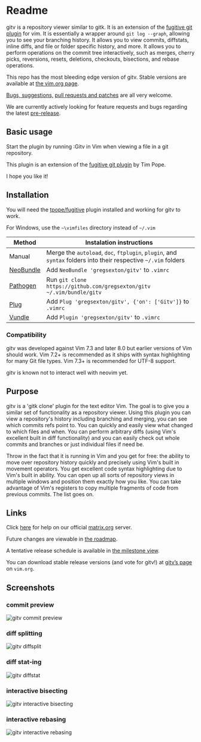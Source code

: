 # Readme

gitv is a repository viewer similar to gitk. It is an extension of the
[fugitive git plugin][5] for vim. It is essentially a wrapper around
`git log --graph`, allowing you to see your branching history. It allows you to
view commits, diffstats, inline diffs, and file or folder specific history, and
more. It allows you to perform operations on the commit tree interactively,
such as merges, cherry picks, reversions, resets, deletions, checkouts,
bisections, and rebase operations.

This repo has the most bleeding edge version of gitv. Stable versions are
available at [the vim.org page][1].

[Bugs, suggestions,][2] [pull requests and patches][3] are all very welcome.

We are currently actively looking for feature requests and bugs regarding the
latest [pre-release][4].

## Basic usage

Start the plugin by running :Gitv in Vim when viewing a file in a git repository.

This plugin is an extension of the [fugitive git plugin][5] by Tim Pope.

I hope you like it!

## Installation

You will need the [tpope/fugitive][5] plugin installed and working for gitv to work.

For Windows, use the `~\vimfiles` directory instead of `~/.vim`


| Method         | Instalation instructions                                                                                       |
| -------------- | -------------------------------------------------------------------------------------------------------------- |
| Manual         | Merge the `autoload`, `doc`, `ftplugin`, `plugin`, and `syntax` folders into their respective `~/.vim` folders |
| [NeoBundle][6] | Add `NeoBundle 'gregsexton/gitv'` to `.vimrc`                                                                  |
| [Pathogen][7]  | Run `git clone https://github.com/gregsexton/gitv ~/.vim/bundle/gitv`                                          |
| [Plug][8]      | Add `Plug 'gregsexton/gitv', {'on': ['Gitv']}` to `.vimrc`                                                     |
| [Vundle][9]    | Add `Plugin 'gregsexton/gitv'` to `.vimrc`                                                                     |

### Compatibility

gitv was developed against Vim 7.3 and later 8.0 but earlier versions of Vim
should work. Vim 7.2+ is recommended as it ships with syntax highlighting for
many Git file types. Vim 7.3+ is recommended for UTF-8 support.

gitv is known not to interact well with neovim yet.

## Purpose

gitv is a 'gitk clone' plugin for the text editor Vim. The goal is to give you
a similar set of functionality as a repository viewer. Using this plugin you
can view a repository's history including branching and merging, you can see
which commits refs point to. You can quickly and easily view what changed to
which files and when. You can perform arbitrary diffs (using Vim's excellent
built in diff functionality) and you can easily check out whole commits and
branches or just individual files if need be.

Throw in the fact that it is running in Vim and you get for free: the ability
to move over repository history quickly and precisely using Vim's built in
movement operators. You get excellent code syntax highlighting due to Vim's
built in ability. You can open up all sorts of repository views in multiple
windows and position them exactly how you like. You can take advantage of Vim's
registers to copy multiple fragments of code from previous commits. The list
goes on.

## Links

Click [here][10] for help on our official [matrix.org][11] server.

Future changes are viewable in [the roadmap][12].

A tentative release schedule is available in [the milestone view][13].

You can download stable release versions (and vote for gitv!) at
[gitv’s page][1] on `vim.org`.

## Screenshots

### commit preview

![gitv commit preview](http://raw.github.com/gregsexton/gitv/master/img/gitv-commit.png)

### diff splitting

![gitv diffsplit](http://raw.github.com/gregsexton/gitv/master/img/gitv-diffsplit.png)

### diff stat-ing

![gitv diffstat](http://raw.github.com/gregsexton/gitv/master/img/gitv-diffstat.png)

### interactive bisecting

![gitv interactive bisecting](http://raw.github.com/gregsexton/gitv/master/img/gitv-bisecting.png)

### interactive rebasing

![gitv interactive rebasing](http://raw.github.com/gregsexton/gitv/master/img/gitv-rebasing.png)

[1]: http://www.vim.org/scripts/script.php?script_id=3574
[2]: https://github.com/gregsexton/gitv/issues
[3]: https://github.com/gregsexton/gitv/pulls
[4]: https://github.com/gregsexton/gitv/releases/tag/v1.3.1
[5]: https://github.com/tpope/vim-fugitive
[6]: https://github.com/Shougo/neobundle.vim
[7]: https://github.com/tpope/vim-pathogen
[8]: https://github.com/junegunn/vim-plug
[9]: https://github.com/gmarik/vundle
[10]: https://riot.im/app/#/room/#gitv:matrix.org
[11]: http://matrix.org/
[12]: https://github.com/gregsexton/gitv/blob/master/roadmap.md
[13]: https://github.com/gregsexton/gitv/milestones
[15]: http://www.vim.org/scripts/script.php?script_id=3574
